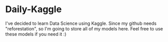 # Daily-Kaggle
I've decided to learn Data Science using Kaggle. Since my github needs "reforestation", so I'm going to store all of my models here. 
Feel free to use these models if you need it :)
